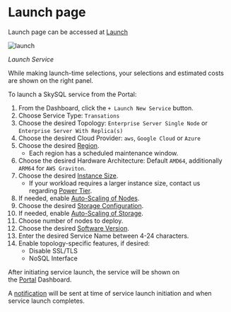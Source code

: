 # Launch page

Launch page can be accessed at [Launch](https://app.skysql.com/launch-service)

![launch](launch.png)

*Launch Service*

While making launch-time selections, your selections and estimated costs are shown on the right panel.

To launch a SkySQL service from the Portal:

1. From the Dashboard, click the `+ Launch New Service` button.
2. Choose Service Type: `Transations`
3. Choose the desired Topology: `Enterprise Server Single Node` or `Enterprise Server With Replica(s)`
4. Choose the desired Cloud Provider: `aws`, `Google Cloud` or `Azure`
5. Choose the desired [Region](https://apidocs.skysql.com/#/Offering/get_provisioning_v1_regions).
    - Each region has a scheduled maintenance window.
6. Choose the desired Hardware Architecture: Default `AMD64`, additionally `ARM64` for `AWS Graviton`.
7. Choose the desired [Instance Size](https://apidocs.skysql.com/#/Offering/get_provisioning_v1_sizes).
    - If your workload requires a larger instance size, contact us regarding [Power Tier](<../../Billing and Power Tier/>).
8. If needed, enable [Auto-Scaling of Nodes](<../../Autonomously scale Compute, Storage/>).
9. Choose the desired [Storage Configuration](https://apidocs.skysql.com/#/Offering/get_provisioning_v1_topologies__topology_name__storage_sizes).
10. If needed, enable [Auto-Scaling of Storage](<../../Autonomously scale Compute, Storage/>).
11. Choose number of nodes to deploy.
12. Choose the desired [Software Version](https://apidocs.skysql.com/#/Offering/get_provisioning_v1_versions).
13. Enter the desired Service Name between 4-24 characters.
14. Enable topology-specific features, if desired:
    - Disable SSL/TLS
    - NoSQL Interface

After initiating service launch, the service will be shown on the [Portal](https://app.skysql.com/dashboard) Dashboard.

A [notification](./Notifications.md) will be sent at time of service launch initiation and when service launch completes.
